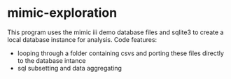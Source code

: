# mimic-exploration

This program uses the mimic iii demo database files and sqlite3 to create a local database instance for analysis. 
Code features:
- looping through a folder containing csvs and porting these files directly to the database intance 
- sql subsetting and data aggregating 
